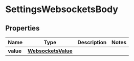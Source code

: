# SettingsWebsocketsBody

## Properties
Name | Type | Description | Notes
------------ | ------------- | ------------- | -------------
**value** | [**WebsocketsValue**](WebsocketsValue.md) |  | 
